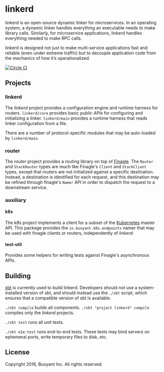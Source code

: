 # linkerd #

linkerd is an open-source dynamic linker for microservices. In an
operating system, a dynamic linker handles everything an executable
needs to make library calls. Similarly, for microservice applications,
linkerd handles everything needed to make RPC calls.

linkerd is designed not just to make multi-service applications fast
and reliable (even under extreme traffic) but to decouple application
code from the mechanics of how it’s operationalized.

[![Circle CI](https://circleci.com/gh/BuoyantIO/linkerd.svg?style=svg&circle-token=06d80fc52dbaeaac316d09b7ad4ada6f7d2bf31f)](https://circleci.com/gh/BuoyantIO/linkerd)

## Projects ##

### linkerd ###

The _linkerd_ project provides a configuration engine and runtime
harness for routers. `linkerd/core` provides basic public APIs for
configuring and initializing a linker. `linkerd/main` provides a
runtime harness that reads linker configuration from a file.

There are a number of protocol-specific modules that may be
auto-loaded by `linkerd/main`.

### router ###

The _router_ project provides a routing library on top of
[Finagle][0].  The `Router` and `StackRouter` types are much like
Finagle's `Client` and `StackClient` types, except that routers are
not initialized against a specific destination.  Instead, a
destination is identified for each request, and this destination may
be refined through finagle's `Namer` API in order to dispatch the
request to a downstream service.

### auxiliary ###

#### k8s ####

The _k8s_ project implements a client for a subset of the
[Kubernetes][1] master API.  This package provides the
`io.buoyant.k8s.endpoints` namer that may be used with finagle clients
or routers, independently of _linkerd_.

#### test-util ####

Provides some helpers for writing tests against Finagle's asynchronous
APIs.


## Building ##

[sbt](http://www.scala-sbt.org/) is currently used to build linkerd.
Developers should not use a system-installed version of sbt, and
should instead use the `./sbt` script, which ensures that a compatible
version of sbt is available.

`./sbt compile` builds all components.  `./sbt "project linkerd"
compile` compiles only the _linkerd_ projects.

`./sbt test` runs all unit tests.

`./sbt e2e:test` runs end-to-end tests.  These tests may bind
servers on ephemeral ports, write temporary files to disk, etc.


## License ##

Copyright 2016, Buoyant Inc. All rights reserved.

[0]: https://twitter.github.io/finagle/
[1]: https://k8s.io/
